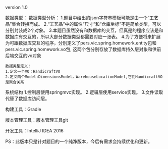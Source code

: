version 1.0

数据类型：
    数据类型分析：
    1.题目中给出的json字符串模板可能是由一个“工艺品”集合转换而成。
    2.“工艺品”中的属性“尺寸”和“仓库坐标”不是简单类型，可以分别封装成2个对象。
    3.本题目虽然没有和数据库的交互，但真是的程序应该是和数据库有交互的，所以大部分数据类型都需要对应一张表。
    4.为了方便将来扩展为可跟数据库交互的程序，分别定义了pers.vic.spring.homework.entity包和pers.vic.spring.homework.vo包,
      这两个包分别存放了数据库持久层对象和供前后端交互的vo对象

    数据类型定义：
    1.定义一个VO：HandicraftVO
    2.定义两个Model:DimensionsModel，WarehouseLocationModel,它们HandicraftVO是聚合关系

系统结构
    1.控制层使用springmvc实现。
    2.逻辑层使用service实现。
    3.文件读取代替了数据库访问层。

构建工具：Gradle

版本管理工具：版本管理工具git

开发工具：IntelliJ IDEA 2016

PS：此版本只是针对题目的一个纯净版本，今后有需求会持续优化和更新。


